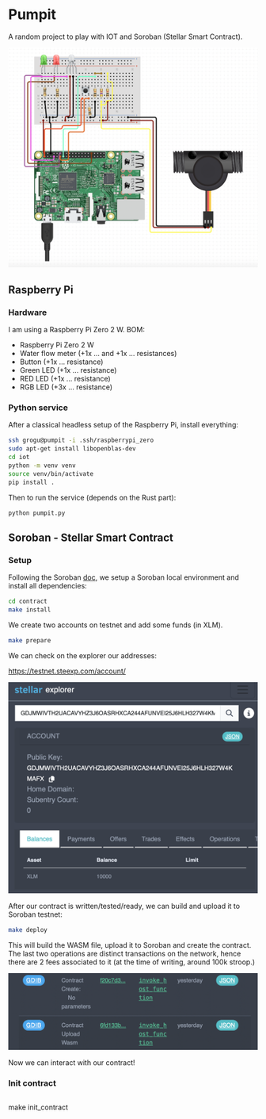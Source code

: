 # Pumpit

A random project to play with IOT and Soroban (Stellar Smart Contract).

![Raspberry Pi diagram](doc/diagram.png)

## Raspberry Pi

### Hardware

I am using a Raspberry Pi Zero 2 W. BOM:

- Raspberry Pi Zero 2 W
- Water flow meter (+1x ... and +1x ... resistances)
- Button (+1x ... resistance)
- Green LED (+1x ... resistance)
- RED LED (+1x ... resistance)
- RGB LED (+3x ... resistance)

### Python service

After a classical headless setup of the Raspberry Pi, install everything:
```bash
ssh grogu@pumpit -i .ssh/raspberrypi_zero
sudo apt-get install libopenblas-dev
cd iot
python -m venv venv
source venv/bin/activate
pip install .
```

Then to run the service (depends on the Rust part):

```bash
python pumpit.py
```

## Soroban - Stellar Smart Contract

### Setup
Following the Soroban [doc](https://soroban.stellar.org/docs), we setup a
Soroban local environment and install all dependencies:
```bash
cd contract
make install
```

We create two accounts on testnet and add some funds (in XLM).

```bash
make prepare
```

We can check on the explorer our addresses:

https://testnet.steexp.com/account/

![Accounts on Stellar Explorer](doc/stellar_explorer_fund.png)

After our contract is written/tested/ready, we can build and upload it to
Soroban testnet:

```bash
make deploy
```

This will build the WASM file, upload it to Soroban and create the contract.
The last two operations are distinct transactions on the network, hence there
are 2 fees associated to it (at the time of writing, around 100k stroop.)

![Upload contract and see in Stellar Explorer](doc/stellar_explorer_contract_create.png)

Now we can interact with our contract!

### Init contract

```bash

```
make init_contract